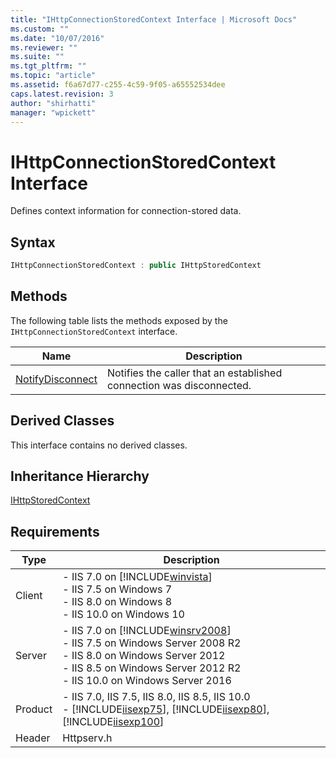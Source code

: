 ```yaml
---
title: "IHttpConnectionStoredContext Interface | Microsoft Docs"
ms.custom: ""
ms.date: "10/07/2016"
ms.reviewer: ""
ms.suite: ""
ms.tgt_pltfrm: ""
ms.topic: "article"
ms.assetid: f6a67d77-c255-4c59-9f05-a65552534dee
caps.latest.revision: 3
author: "shirhatti"
manager: "wpickett"
---
```

# IHttpConnectionStoredContext Interface
Defines context information for connection-stored data.  
  
## Syntax  
  
```cpp  
IHttpConnectionStoredContext : public IHttpStoredContext  
```  
  
## Methods  
 The following table lists the methods exposed by the `IHttpConnectionStoredContext` interface.  
  
|Name|Description|  
|----------|-----------------|  
|[NotifyDisconnect](../../web-development-reference\native-code-api-reference/ihttpconnectionstoredcontext-notifydisconnect.md)|Notifies the caller that an established connection was disconnected.|  
  
## Derived Classes  
 This interface contains no derived classes.  
  
## Inheritance Hierarchy  
 [IHttpStoredContext](../../web-development-reference\native-code-api-reference/ihttpstoredcontext-interface.md)  
  
## Requirements  
  
|Type|Description|  
|----------|-----------------|  
|Client|-   IIS 7.0 on [!INCLUDE[winvista](../../wmi-provider/includes/winvista-md.md)]<br />-   IIS 7.5 on Windows 7<br />-   IIS 8.0 on Windows 8<br />-   IIS 10.0 on Windows 10|  
|Server|-   IIS 7.0 on [!INCLUDE[winsrv2008](../../wmi-provider/includes/winsrv2008-md.md)]<br />-   IIS 7.5 on Windows Server 2008 R2<br />-   IIS 8.0 on Windows Server 2012<br />-   IIS 8.5 on Windows Server 2012 R2<br />-   IIS 10.0 on Windows Server 2016|  
|Product|-   IIS 7.0, IIS 7.5, IIS 8.0, IIS 8.5, IIS 10.0<br />-   [!INCLUDE[iisexp75](../../web-development-reference/native-code-api-reference/includes/iisexp75-md.md)], [!INCLUDE[iisexp80](../../web-development-reference/native-code-api-reference/includes/iisexp80-md.md)], [!INCLUDE[iisexp100](../../web-development-reference/native-code-api-reference/includes/iisexp100-md.md)]|  
|Header|Httpserv.h|